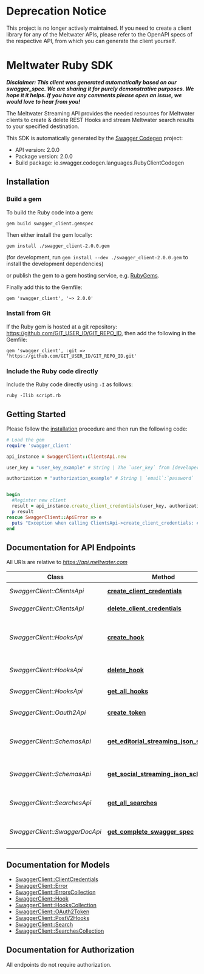 # Deprecation Notice

This project is no longer actively maintained. If you need to create a client library for any of the Meltwater APIs, please refer to the OpenAPI specs of the respective API, from which you can generate the client yourself.

# Meltwater Ruby SDK

_**Disclaimer: This client was generated automatically based on our swagger_spec. We are sharing it for purely demonstrative purposes. We hope it it helps. If you have any comments please open an issue, we would love to hear from you!**_

The Meltwater Streaming API provides the needed resources for Meltwater clients to create & delete REST Hooks and stream Meltwater search results to your specified destination.

This SDK is automatically generated by the [Swagger Codegen](https://github.com/swagger-api/swagger-codegen) project:

- API version: 2.0.0
- Package version: 2.0.0
- Build package: io.swagger.codegen.languages.RubyClientCodegen

## Installation

### Build a gem

To build the Ruby code into a gem:

```shell
gem build swagger_client.gemspec
```

Then either install the gem locally:

```shell
gem install ./swagger_client-2.0.0.gem
```
(for development, run `gem install --dev ./swagger_client-2.0.0.gem` to install the development dependencies)

or publish the gem to a gem hosting service, e.g. [RubyGems](https://rubygems.org/).

Finally add this to the Gemfile:

    gem 'swagger_client', '~> 2.0.0'

### Install from Git

If the Ruby gem is hosted at a git repository: https://github.com/GIT_USER_ID/GIT_REPO_ID, then add the following in the Gemfile:

    gem 'swagger_client', :git => 'https://github.com/GIT_USER_ID/GIT_REPO_ID.git'

### Include the Ruby code directly

Include the Ruby code directly using `-I` as follows:

```shell
ruby -Ilib script.rb
```

## Getting Started

Please follow the [installation](#installation) procedure and then run the following code:
```ruby
# Load the gem
require 'swagger_client'

api_instance = SwaggerClient::ClientsApi.new

user_key = "user_key_example" # String | The `user_key` from [developer.meltwater.com](https://developer.meltwater.com/admin/applications/).

authorization = "authorization_example" # String | `email`:`password`    Basic Auth (RFC2617) credentials. Must contain the realm `Basic` followed by a  Base64-encoded `email`:`password` pair using your Meltwater credentials.    #### Example:        Basic bXlfZW1haWxAZXhhbXJzZWNyZXQ=


begin
  #Register new client
  result = api_instance.create_client_credentials(user_key, authorization)
  p result
rescue SwaggerClient::ApiError => e
  puts "Exception when calling ClientsApi->create_client_credentials: #{e}"
end

```

## Documentation for API Endpoints

All URIs are relative to *https://api.meltwater.com*

Class | Method | HTTP request | Description
------------ | ------------- | ------------- | -------------
*SwaggerClient::ClientsApi* | [**create_client_credentials**](docs/ClientsApi.md#create_client_credentials) | **POST** /v2/clients | Register new client
*SwaggerClient::ClientsApi* | [**delete_client_credentials**](docs/ClientsApi.md#delete_client_credentials) | **DELETE** /v2/clients/{client_id} | Delete client.
*SwaggerClient::HooksApi* | [**create_hook**](docs/HooksApi.md#create_hook) | **POST** /v2/hooks | Creates a hook for one of your predefined searches.
*SwaggerClient::HooksApi* | [**delete_hook**](docs/HooksApi.md#delete_hook) | **DELETE** /v2/hooks/{hook_id} | Delete an existing hook.
*SwaggerClient::HooksApi* | [**get_all_hooks**](docs/HooksApi.md#get_all_hooks) | **GET** /v2/hooks | List all hooks.
*SwaggerClient::Oauth2Api* | [**create_token**](docs/Oauth2Api.md#create_token) | **POST** /oauth2/token | Create an access token
*SwaggerClient::SchemasApi* | [**get_editorial_streaming_json_schema**](docs/SchemasApi.md#get_editorial_streaming_json_schema) | **GET** /v2/schemas/editorial_streaming.json | Editorial Streaming JSON schema
*SwaggerClient::SchemasApi* | [**get_social_streaming_json_schema**](docs/SchemasApi.md#get_social_streaming_json_schema) | **GET** /v2/schemas/social_streaming.json | Social Streaming JSON schema
*SwaggerClient::SearchesApi* | [**get_all_searches**](docs/SearchesApi.md#get_all_searches) | **GET** /v2/searches | List your saved searches.
*SwaggerClient::SwaggerDocApi* | [**get_complete_swagger_spec**](docs/SwaggerDocApi.md#get_complete_swagger_spec) | **GET** /v2/swagger_doc | Meltwater API Swagger Spec


## Documentation for Models

 - [SwaggerClient::ClientCredentials](docs/ClientCredentials.md)
 - [SwaggerClient::Error](docs/Error.md)
 - [SwaggerClient::ErrorsCollection](docs/ErrorsCollection.md)
 - [SwaggerClient::Hook](docs/Hook.md)
 - [SwaggerClient::HooksCollection](docs/HooksCollection.md)
 - [SwaggerClient::OAuth2Token](docs/OAuth2Token.md)
 - [SwaggerClient::PostV2Hooks](docs/PostV2Hooks.md)
 - [SwaggerClient::Search](docs/Search.md)
 - [SwaggerClient::SearchesCollection](docs/SearchesCollection.md)


## Documentation for Authorization

 All endpoints do not require authorization.
